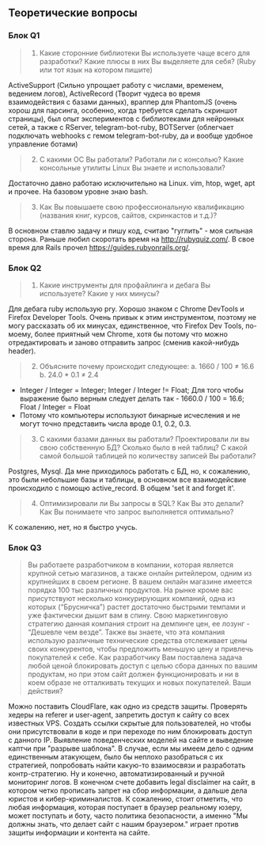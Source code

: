 
## Теоретические вопросы

### Блок Q1 
> 1. Какие сторонние библиотеки Вы используете чаще всего для разработки? Какие плюсы в
> них Вы выделяете для себя? (Ruby или тот язык на котором пишите)

ActiveSupport (Сильно упрощает работу с числами, временем, ведением логов), ActiveRecord (Творит чудеса во время взаимодействия с базами данных), враппер для PhantomJS (очень хорош для парсинга, особенно, когда требуется сделать скриншот страницы), был опыт экспериментов с библиотеками для нейронных сетей, а также с RServer, telegram-bot-ruby, BOTServer (облегчает подключать webhooks с гемом telegram-bot-ruby, да и вообще удобное управление ботами)

> 2. C какими OС Вы работали? Работали ли с консолью? Какие консольные утилиты Linux
> Вы знаете и использовали?

Достаточно давно работаю исключительно на Linux. vim, htop, wget, apt и прочее. На базовом уровне знаю bash. 

> 3. Как Вы повышаете свою профессиональную квалификацию (названия книг, курсов,
> сайтов, скринкастов и т.д.)?

В основном ставлю задачу и пишу код, считаю "гуглить" - моя сильная сторона. Раньше любил скоротать время на http://rubyquiz.com/. В свое время для Rails прочел https://guides.rubyonrails.org/.  

### Блок Q2
> 1. Какие инструменты для профайлинга и дебага Вы используете? Какие у них минусы?

Для дебага ruby использую pry. Хорошо знаком с Chrome DevTools и Firefox Developer Tools. Очень привык к этим инструментом, поэтому не могу рассказать об их минусах, единственное, что Firefox Dev Tools, по-моему, более приятный чем Chrome, хотя бы потому что можно отредактировать и заново отправить запрос (сменив какой-нибудь header). 

> 2. Объясните почему происходит следующее:
> a. 1660 / 100 ≠ 16.6
> b. 24.0 * 0.1 ≠ 2.4

- Integer / Integer = Integer; Integer / Integer != Float; Для того чтобы выражение было верным следует делать так - 1660.0 / 100 = 16.6; Float / Integer = Float
- Потому что компьютеры используют бинарные исчесления и не могут точно представить числа вроде 0.1, 0.2, 0.3.

> 3. С какими базами данных вы работали? Проектировали ли вы свою собственную БД?
> Сколько было в ней таблиц? С какой самой большой таблицей по количеству записей
> Вы работали?

Postgres, Mysql. Да мне приходилось работать с БД, но, к сожалению, это были небольшие базы и таблицы, в основном все взаимодейсвие происходило с помощю active_record. В общем 'set it and forget it'.

> 4. Оптимизировали ли Вы запросы в SQL? Как Вы это делали? Как Вы понимаете что
> запрос выполняется оптимально?

К сожалению, нет, но я быстро учусь. 

### Блок Q3
> Вы работаете разработчиком в компании, которая является крупной сетью магазинов, а
> также онлайн ритейлером, одним из крупнейших в своем регионе. В вашем онлайн
> магазине имеется порядка 100 тыс различных продуктов.
> На рынке кроме вас присутствуют несколько конкурирующих компаний, одна из которых
> (“Брусничка”) растет достаточно быстрыми темпами и уже фактически дышит вам в
> спину. Свою маркетинговую стратегию данная компания строит на демпинге цен, ее
> лозунг - “Дешевле чем везде”. Также вы знаете, что эта компания использую различные
> технические средства отслеживает цены своих конкурентов, чтобы предложить меньшую
> цену и привлечь покупателей к себе.
> Как разработчику Вам поставлена задача любой ценой блокировать доступ с целью
> сбора данных по вашим продуктам, но при этом сайт должен функционировать и ни в
> коем образе не отталкивать текущих и новых покупателей.
> Ваши действия?

Можно поставить CloudFlare, как одно из средств защиты. Проверять хедеры на referer и user-agent, запретить доступ к сайту со всех известных VPS. Создать ссылки скрытые для пользователей, но чтобы они присутствовали в коде и при переходе по ним блокировать доступ с данного IP. Выявление поведенческих моделей на сайте и выведение каптчи при "разрыве шаблона". В случае, если мы имеем дело с одним единственным атакующем, было бы неплохо разобраться с их стратегией, попробовать найти какую-то взаимосвязи и разработать контр-стратегию. Ну и конечно, автоматизированный и ручной мониторинг логов. В конечном счете добавить legal disclaimer на сайт, в котором четко прописать запрет на сбор информации, а дальше дела юристов и кибер-криминалистов. К сожалению, стоит отметить, что любая информация, которая поступает в браузер реальному юзеру, может поступать и боту, часто политика безопасности, а именно "Мы должны знать, что делает сайт с нашим браузером." играет против защиты информации и контента на сайте.
